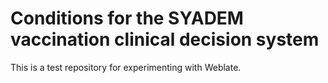 # Conditions for the SYADEM vaccination clinical decision system

This is a test repository for experimenting with Weblate.

